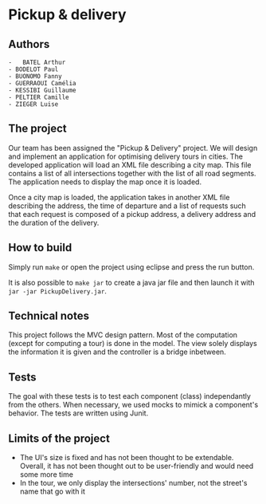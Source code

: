 # Pickup & delivery

## Authors

	-	BATEL Arthur
	- BODELOT Paul
	- BUONOMO Fanny
	- GUERRAOUI Camélia
	- KESSIBI Guillaume
	- PELTIER Camille
	- ZIEGER Luise

## The project

Our team has been assigned the "Pickup \& Delivery" project. We will design and
implement an application for optimising delivery tours in cities. The developed
application will load an XML file describing a city map. This file contains a
list of all intersections together with the list of all road segments. The
application needs to display the map once it is loaded.

Once a city map is loaded, the application takes in another XML file describing
the address, the time of departure and a list of requests such that each request
is composed of a pickup address, a delivery address and the duration of the
delivery.

## How to build

Simply run `make` or open the project using eclipse and press the run button.

It is also possible to `make jar` to create a java jar file and then launch it
with `jar -jar PickupDelivery.jar`.

## Technical notes

This project follows the MVC design pattern. Most of the computation (except for
computing a tour) is done in the model. The view solely displays the information
it is given and the controller is a bridge inbetween.

## Tests

The goal with these tests is to test each component (class) independantly from
the others. When necessary, we used mocks to mimick a component's behavior.
The tests are written using Junit.

## Limits of the project

- The UI's size is fixed and has not been thought to be extendable. Overall, it
has not been thought out to be user-friendly and would need some more time
- In the tour, we only display the intersections' number, not the street's name
that go with it

